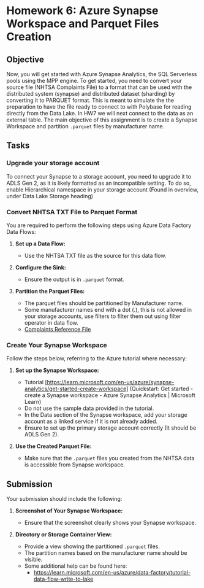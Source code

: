 # Homework 6: Azure Synapse Workspace and Parquet Files Creation

## Objective

Now, you will get started with Azure Synapse Analytics, the SQL Serverless pools using the MPP engine. To get started, you need to convert your source file (NHTSA Complaints File) to a format that can be used with the distributed system (synapse) and distributed dataset (sharding) by converting it to PARQUET format. This is meant to simulate the the preparation to have the file ready to connect to with Polybase for reading directly from the Data Lake. In HW7 we will next connect to the data as an external table. The main objective of this assignment is to create a Synapse Workspace and partition `.parquet` files by manufacturer name. 

## Tasks

### Upgrade your storage account

To connect your Synapse to a storage account, you need to upgrade it to ADLS Gen 2, as it is likely formatted as an incompatible setting. To do so, enable Hierarchical namespace in your storage account (Found in overview, under Data Lake Storage heading)

### Convert NHTSA TXT File to Parquet Format

You are required to perform the following steps using Azure Data Factory Data Flows:

1. **Set up a Data Flow:**
   - Use the NHTSA TXT file as the source for this data flow.

2. **Configure the Sink:**
   - Ensure the output is in `.parquet` format.

3. **Partition the Parquet Files:**
   - The parquet files should be partitioned by Manufacturer name.
   - Some manufacturer names end with a dot (.), this is not allowed in your storage accounts, use filters to filter them out using filter operator in data flow.
   - [Complaints Reference File](https://static.nhtsa.gov/odi/ffdd/cmpl/Import_Instructions_Excel_All.pdf)

### Create Your Synapse Workspace

Follow the steps below, referring to the Azure tutorial where necessary:

1. **Set up the Synapse Workspace:**
   - Tutorial [https://learn.microsoft.com/en-us/azure/synapse-analytics/get-started-create-workspace] (Quickstart: Get started - create a Synapse workspace - Azure Synapse Analytics | Microsoft Learn)
   - Do not use the sample data provided in the tutorial.
   - In the Data section of the Synapse workspace, add your storage account as a linked service if it is not already added.
   - Ensure to set up the primary storage account correctly (It should be ADLS Gen 2).

2. **Use the Created Parquet File:**
   - Make sure that the `.parquet` files you created from the NHTSA data is accessible from Synapse workspace.

## Submission

Your submission should include the following:

1. **Screenshot of Your Synapse Workspace:**
   - Ensure that the screenshot clearly shows your Synapse workspace.

2. **Directory or Storage Container View:**
   - Provide a view showing the partitioned `.parquet` files.
   - The partition names based on the manufacturer name should be visible.
   - Some additional help can be found here:
      - https://learn.microsoft.com/en-us/azure/data-factory/tutorial-data-flow-write-to-lake
